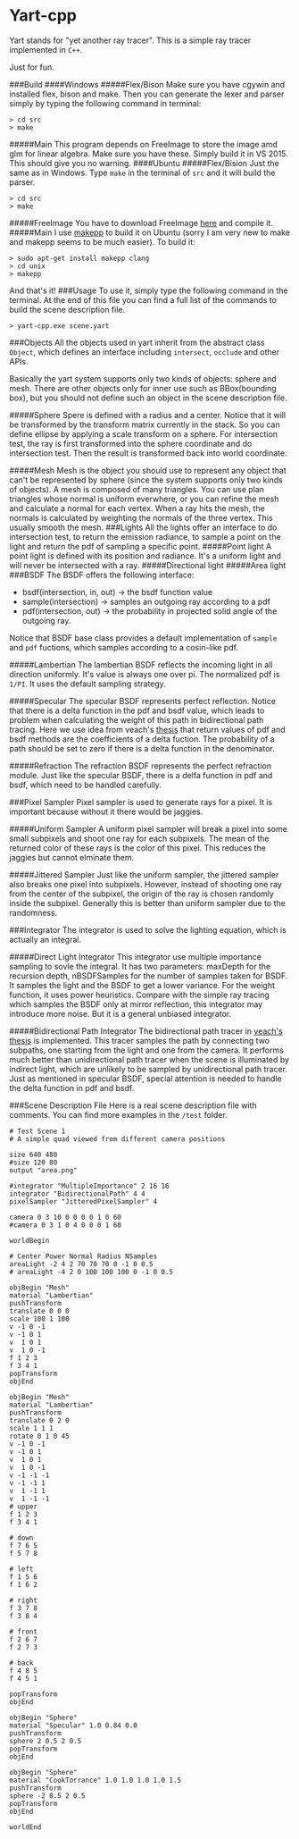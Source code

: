 # Yart-cpp
Yart stands for "yet another ray tracer". This is a simple ray tracer implemented in `C++`.

Just for fun.

###Build
####Windows
#####Flex/Bison
Make sure you have cgywin and installed flex, bison and make. Then you can generate the lexer and parser simply by typing the following command in terminal:
```
> cd src
> make
```
#####Main
This program depends on FreeImage to store the image amd glm for linear algebra. Make sure you have these. Simply build it in VS 2015. This should give you no warning.
####Ubuntu
#####Flex/Bision
Just the same as in Windows. Type `make` in the terminal of `src` and it will build the parser.
```
> cd src
> make
```
#####FreeImage
You have to download FreeImage [here](http://freeimage.sourceforge.net/) and compile it.
#####Main
I use [makepp](http://makepp.sourceforge.net/) to build it on Ubuntu (sorry I am very new to make and makepp seems to be much easier). To build it:
```
> sudo apt-get install makepp clang
> cd unix
> makepp
```
And that's it!
###Usage
To use it, simply type the following command in the terminal. At the end of this file you can find a full list of the commands to build the scene description file.
```
> yart-cpp.exe scene.yart
```
###Objects
All the objects used in yart inherit from the abstract class `Object`, which defines an interface including `intersect`, `occlude` and other APIs.

Basically the yart system supports only two kinds of objects: sphere and mesh. There are other objects only for inner use such as BBox(bounding box), but you should not define such an object in the scene description file.

#####Sphere
Spere is defined with a radius and a center. Notice that it will be transformed by the transform matrix currently in the stack. So you can define ellipse by applying a scale transform on a sphere. For intersection test, the ray is first transformed into the sphere coordinate and do intersection test.
Then the result is transformed back into world coordinate.

#####Mesh
Mesh is the object you should use to represent any object that can't be represented by sphere 
(since the system supports only two kinds of objects). A mesh is composed of many triangles. 
You can use plan triangles whose normal is uniform everwhere, or you can refine the mesh and calculate a normal for each vertex. When a ray hits the mesh, the normals is calculated by weighting the normals of the three vertex. This usually smooth the mesh.
###Lights
All the lights offer an interface to do intersection test, to return the emission radiance, to sample a point on the light and return the pdf of sampling a specific point. 
#####Point light
A point light is defined with its position and radiance. It's a uniform light and will never be intersected with a ray.
#####Directional light
#####Area light
###BSDF
The BSDF offers the following interface:
- bsdf(intersection, in, out) -> the bsdf function value
- sample(intersection)        -> samples an outgoing ray according to a pdf
- pdf(intersection, out)      -> the probability in projected solid angle of the outgoing ray.

Notice that BSDF base class provides a default implementation of `sample` and `pdf` fuctions, which samples according to a cosin-like pdf.

#####Lambertian
The lambertian BSDF reflects the incoming light in all direction uniformly. It's value is always one over pi. The normalized pdf is `1/PI`. It uses the default sampling strategy.

#####Specular
The specular BSDF represents perfect reflection. Notice that there is a delta function in the pdf and bsdf value, which leads to problem when calculating the weight of this path in bidirectional path tracing. Here we use idea from veach's [thesis](https://graphics.stanford.edu/papers/veach_thesis/) that return values of pdf and bsdf methods are the coefficients of a delta fuction. The probability of a path should be set to zero if there is a delta function in the denominator.

#####Refraction
The refraction BSDF represents the perfect refraction module. Just like the specular BSDF, there is a delfa function in pdf and bsdf, which need to be handled carefully.

###Pixel Sampler
Pixel sampler is used to generate rays for a pixel. It is important because without it there would be jaggies.

#####Uniform Sampler
A uniform pixel sampler will break a pixel into some small subpixels and shoot one ray for each subpixels. The mean of the returned color of these rays is the color of this pixel. This reduces the jaggies but cannot elminate them.

#####Jittered Sampler
Just like the uniform sampler, the jittered sampler also breaks one pixel into subpixels. However, instead of shooting one ray from the center of the subpixel, the origin of the ray is chosen randomly inside the subpixel. Generally this is better than uniform sampler due to the randomness.

###Integrator
The integrator is used to solve the lighting equation, which is actually an integral.

#####Direct Light Integrator
This integrator use multiple importance sampling to sovle the integral. It has two parameters: maxDepth for the recursion depth, nBSDFSamples for the number of samples taken for BSDF.
It samples the light and the BSDF to get a lower variance. For the weight function, it uses power heuristics. Compare with the simple ray tracing which samples the BSDF only at mirror reflection, this integrator may introduce more noise. But it is a general unbiased integrator.

#####Bidirectional Path Integrator
The bidirectional path tracer in [veach's thesis](https://graphics.stanford.edu/papers/veach_thesis/) is implemented. This tracer samples the path by connecting two subpaths, one starting from the light and one from the camera. It performs much better than unidirectional path tracer when the scene is illuminated by indirect light, which are unlikely to be sampled by unidirectional path tracer. Just as mentioned in specular BSDF, special attention is needed to handle the delta function in pdf and bsdf.

###Scene Description File
Here is a real scene description file with comments. You can find more examples in the `/test` folder.
```
# Test Scene 1 
# A simple quad viewed from different camera positions

size 640 480
#size 120 80
output "area.png"

#integrator "MultipleImportance" 2 16 16
integrator "BidirectionalPath" 4 4
pixelSampler "JitteredPixelSampler" 4

camera 0 3 10 0 0 0 0 1 0 60
#camera 0 3 1 0 4 0 0 0 1 60

worldBegin

# Center Power Normal Radius NSamples
areaLight -2 4 2 70 70 70 0 -1 0 0.5
# areaLight -4 2 0 100 100 100 0 -1 0 0.5

objBegin "Mesh"
material "Lambertian"
pushTransform
translate 0 0 0
scale 100 1 100
v -1 0 -1
v -1 0 1
v  1 0 1
v  1 0 -1
f 1 2 3
f 3 4 1
popTransform
objEnd

objBegin "Mesh"
material "Lambertian"
pushTransform
translate 0 2 0
scale 1 1 1
rotate 0 1 0 45
v -1 0 -1
v -1 0 1
v  1 0 1
v  1 0 -1
v -1 -1 -1
v -1 -1 1
v  1 -1 1
v  1 -1 -1
# upper
f 1 2 3
f 3 4 1

# down
f 7 6 5
f 5 7 8

# left
f 1 5 6
f 1 6 2

# right
f 3 7 8
f 3 8 4

# front
f 2 6 7
f 2 7 3

# back
f 4 8 5
f 4 5 1

popTransform
objEnd

objBegin "Sphere"
material "Specular" 1.0 0.84 0.0
pushTransform
sphere 2 0.5 2 0.5
popTransform
objEnd

objBegin "Sphere"
material "CookTorrance" 1.0 1.0 1.0 1.0 1.5
pushTransform
sphere -2 0.5 2 0.5
popTransform
objEnd

worldEnd
```
